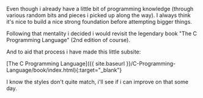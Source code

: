 Even though i already have a little bit of programming knowledge (through various random bits and pieces i picked up along the way). I always think it's nice to build a nice strong foundation before attempting bigger things.

Following that mentality i decided i would revisit the legendary book "The C Programming Language" (2nd edition of course).

And to aid that process i have made this little subsite:

[The C Programming Language]({{ site.baseurl }}/C-Programming-Language/book/index.html){:target="_blank"}

<!-- [The C Programming Language](https://robr-01.github.io/C-Programming-Language/book/index.html){:target="_blank"} -->

<!-- [The C Programming Language](/C-Programming-Language/book/index.html){:target="_blank"} -->

I know the styles don't quite match, i'll see if i can improve on that some day.